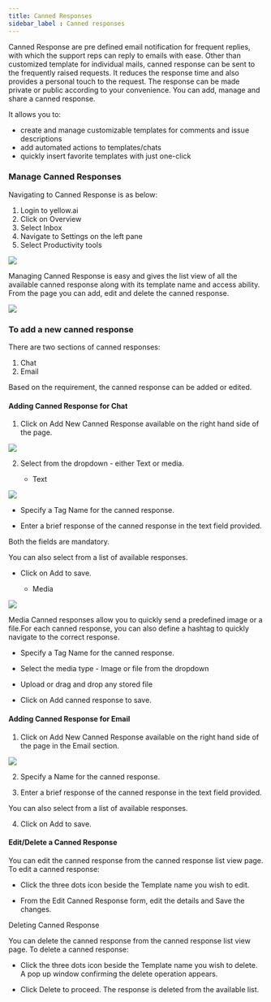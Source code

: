 ```yaml
---
title: Canned Responses
sidebar_label : Canned responses
---
```



Canned Response are pre defined email notification for frequent replies, with which the support reps can reply to emails with ease. Other than customized template for individual mails, canned response can be sent to the frequently raised requests. It reduces the response time and also provides a personal touch to the request. The response can be made private or public according to your convenience. You can add, manage and share a canned response.

 
It allows you to:

* create and manage customizable templates for comments and issue descriptions
* add automated actions to templates/chats
* quickly insert favorite templates with just one-click


### Manage Canned Responses


Navigating to Canned Response is as below:

1. Login to yellow.ai
2. Click on Overview
3. Select Inbox
4. Navigate to Settings on the left pane
5. Select Productivity tools


![](https://i.imgur.com/uejMlCw.png)


Managing Canned Response is easy and gives the list view of all the available canned response along with its template name and access ability. From the  page you can add, edit and delete the canned response.


![](https://i.imgur.com/6MkZLxc.png)


### To add a new canned response


There are two sections of canned responses:
1. Chat
2. Email

Based on the requirement, the canned response can be added or edited.


#### Adding Canned Response for Chat

1. Click on Add New Canned Response available on the right hand side of the page.

![](https://i.imgur.com/a2Wp4hI.png)

2. Select from the dropdown - either Text or media.

    * Text

![](https://i.imgur.com/tIC9PXE.png)

- Specify a Tag Name for the canned response.

- Enter a brief response of the canned response in the text field provided.

Both the fields are mandatory.

You can also select from a list of available responses.

- Click on Add to save.

    * Media

![](https://i.imgur.com/aaWFE2I.png)


Media Canned responses allow you to quickly send a predefined image or a file.For each canned response, you can also define a hashtag to quickly navigate to the correct response.

- Specify a Tag Name for the canned response.

- Select the media type - Image or file from the dropdown

- Upload or drag and drop any stored file

- Click on Add canned response to save.



#### Adding Canned Response for Email

1. Click on Add New Canned Response available on the right hand side of the page in the Email section.

![](https://i.imgur.com/QGntXzv.png)

2. Specify a Name for the canned response.

3. Enter a brief response of the canned response in the text field provided.

You can also select from a list of available responses.

4. Click on Add to save.



#### Edit/Delete a Canned Response


You can edit the canned response from the canned response list view page. To edit a canned response:

- Click the three dots icon beside the Template name you wish to edit.

- From the Edit Canned Response form, edit the details and Save the changes.

Deleting Canned Response

 
You can delete the canned response from the canned response list view page. To delete a canned response:

- Click the three dots icon beside the Template name you wish to delete. A pop up window confirming the delete operation appears.

- Click Delete to proceed. The response is deleted from the available list.